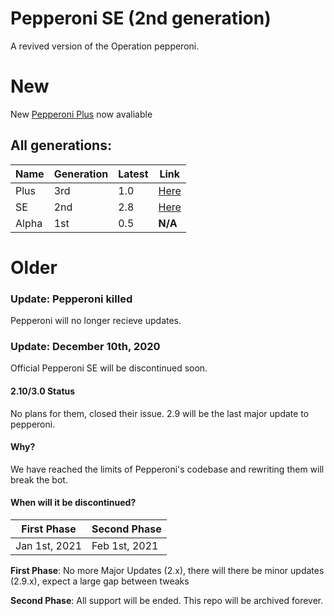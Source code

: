 # Pepperoni SE (2nd generation)
A revived version of the Operation pepperoni.

# New

New [Pepperoni Plus](https://github.com/killergotrekt/pepperoni-plus) now avaliable

## All generations:
Name | Generation | Latest | Link
------------ | ------------- | ------------- | -------------
Plus | 3rd | 1.0 | [Here](https://github.com/killergotrekt/pepperoni-plus)
SE | 2nd | 2.8 | [Here](https://github.com/killergotrekt/pepperoni-se)
Alpha | 1st | 0.5 | **N/A**


# Older

### Update: Pepperoni killed
Pepperoni will no longer recieve updates.

### Update: December 10th, 2020
Official Pepperoni SE will be discontinued soon.
#### 2.10/3.0 Status
No plans for them, closed their issue. 2.9 will be the last major update to pepperoni.
#### Why?
We have reached the limits of Pepperoni's codebase and rewriting them will break the bot.
#### When will it be discontinued?
First Phase | Second Phase
------------ | -------------
Jan 1st, 2021 | Feb 1st, 2021

**First Phase**: No more Major Updates (2.x), there will there be minor updates (2.9.x), expect a large gap between tweaks

**Second Phase**: All support will be ended. This repo will be archived forever.
